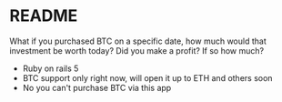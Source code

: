 # README

What if you purchased BTC on a specific date, how much would that investment be worth today? Did you make a profit? If so how much?

* Ruby on rails 5
* BTC support only right now, will open it up to ETH and others soon
* No you can't purchase BTC via this app
